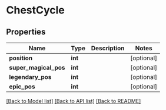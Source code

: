 # ChestCycle

## Properties
Name | Type | Description | Notes
------------ | ------------- | ------------- | -------------
**position** | **int** |  | [optional] 
**super_magical_pos** | **int** |  | [optional] 
**legendary_pos** | **int** |  | [optional] 
**epic_pos** | **int** |  | [optional] 

[[Back to Model list]](../README.md#documentation-for-models) [[Back to API list]](../README.md#documentation-for-api-endpoints) [[Back to README]](../README.md)


